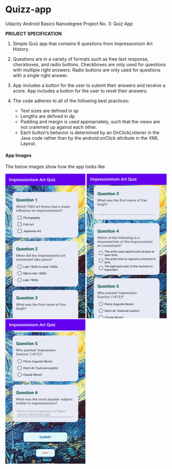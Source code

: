 # Quizz-app
Udacity Android Basics Nanodegree Project No. 3: Quiz App

<b>PROJECT SPECIFICATION</b>

1. Simple Quiz app that contains 6 questions from Impressionizm Art History. 

2. Questions are in a variety of formats such as free text response, checkboxes, and radio buttons.
   Checkboxes are only used for questions with multiple right answers. Radio buttons are only used 
   for questions with a single right answer.
   
3. App includes a button for the user to submit their answers and receive a score.
   App includes a button for the user to reset their answers. 

3. The code adheres to all of the following best practices:
   - Text sizes are defined in sp
   - Lengths are defined in dp
   - Padding and margin is used appropriately, such that the views are not crammed up against each other.
   - Each button’s behavior is determined by an OnClickListener in the Java code rather than by the android:onClick attribute      in the XML Layout.



#### App Images 
The below images show how the app looks like


<img src = "Screenshots/Screenshot_1.png" width="250px" height="450px"> <img src = "Screenshots/Screenshot_2.png" width="250px" height="450px" > <img src = "Screenshots/Screenshot_3.png" width="250px" height="450px" >

